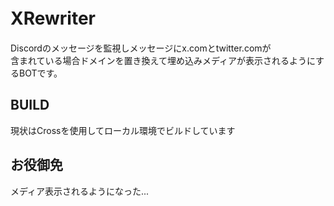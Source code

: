 # XRewriter　　
Discordのメッセージを監視しメッセージにx.comとtwitter.comが  
含まれている場合ドメインを置き換えて埋め込みメディアが表示されるようにするBOTです。　　

## BUILD  
現状はCrossを使用してローカル環境でビルドしています

## お役御免  
メディア表示されるようになった...
